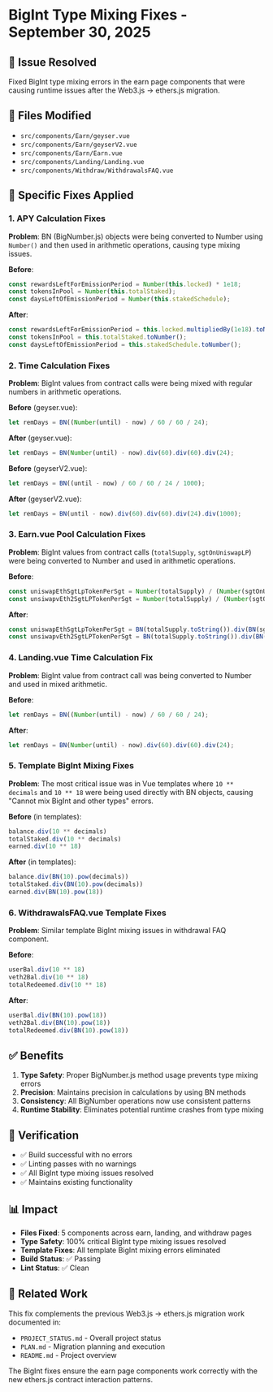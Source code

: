 # BigInt Type Mixing Fixes - September 30, 2025

## 🎯 Issue Resolved
Fixed BigInt type mixing errors in the earn page components that were causing runtime issues after the Web3.js → ethers.js migration.

## 📁 Files Modified
- `src/components/Earn/geyser.vue`
- `src/components/Earn/geyserV2.vue`
- `src/components/Earn/Earn.vue`
- `src/components/Landing/Landing.vue`
- `src/components/Withdraw/WithdrawalsFAQ.vue`

## 🔧 Specific Fixes Applied

### 1. APY Calculation Fixes
**Problem**: BN (BigNumber.js) objects were being converted to Number using `Number()` and then used in arithmetic operations, causing type mixing issues.

**Before**:
```javascript
const rewardsLeftForEmissionPeriod = Number(this.locked) * 1e18;
const tokensInPool = Number(this.totalStaked);
const daysLeftOfEmissionPeriod = Number(this.stakedSchedule);
```

**After**:
```javascript
const rewardsLeftForEmissionPeriod = this.locked.multipliedBy(1e18).toNumber();
const tokensInPool = this.totalStaked.toNumber();
const daysLeftOfEmissionPeriod = this.stakedSchedule.toNumber();
```

### 2. Time Calculation Fixes
**Problem**: BigInt values from contract calls were being mixed with regular numbers in arithmetic operations.

**Before** (geyser.vue):
```javascript
let remDays = BN((Number(until) - now) / 60 / 60 / 24);
```

**After** (geyser.vue):
```javascript
let remDays = BN(Number(until) - now).div(60).div(60).div(24);
```

**Before** (geyserV2.vue):
```javascript
let remDays = BN((until - now) / 60 / 60 / 24 / 1000);
```

**After** (geyserV2.vue):
```javascript
let remDays = BN(until - now).div(60).div(60).div(24).div(1000);
```

### 3. Earn.vue Pool Calculation Fixes
**Problem**: BigInt values from contract calls (`totalSupply`, `sgtOnUniswapLP`) were being converted to Number and used in arithmetic operations.

**Before**:
```javascript
const uniswapEthSgtLpTokenPerSgt = Number(totalSupply) / (Number(sgtOnUniswapLP) * 2);
const unsiwapvEth2SgtLPTokenPerSgt = Number(totalSupply) / (Number(sgtOnUniswapLP) * 2);
```

**After**:
```javascript
const uniswapEthSgtLpTokenPerSgt = BN(totalSupply.toString()).div(BN(sgtOnUniswapLP.toString()).multipliedBy(2)).toNumber();
const unsiwapvEth2SgtLPTokenPerSgt = BN(totalSupply.toString()).div(BN(sgtOnUniswapLP.toString()).multipliedBy(2)).toNumber();
```

### 4. Landing.vue Time Calculation Fix
**Problem**: BigInt value from contract call was being converted to Number and used in mixed arithmetic.

**Before**:
```javascript
let remDays = BN((Number(until) - now) / 60 / 60 / 24);
```

**After**:
```javascript
let remDays = BN(Number(until) - now).div(60).div(60).div(24);
```

### 5. Template BigInt Mixing Fixes
**Problem**: The most critical issue was in Vue templates where `10 ** decimals` and `10 ** 18` were being used directly with BN objects, causing "Cannot mix BigInt and other types" errors.

**Before** (in templates):
```javascript
balance.div(10 ** decimals)
totalStaked.div(10 ** decimals)
earned.div(10 ** 18)
```

**After** (in templates):
```javascript
balance.div(BN(10).pow(decimals))
totalStaked.div(BN(10).pow(decimals))
earned.div(BN(10).pow(18))
```

### 6. WithdrawalsFAQ.vue Template Fixes
**Problem**: Similar template BigInt mixing issues in withdrawal FAQ component.

**Before**:
```javascript
userBal.div(10 ** 18)
veth2Bal.div(10 ** 18)
totalRedeemed.div(10 ** 18)
```

**After**:
```javascript
userBal.div(BN(10).pow(18))
veth2Bal.div(BN(10).pow(18))
totalRedeemed.div(BN(10).pow(18))
```

## ✅ Benefits
1. **Type Safety**: Proper BigNumber.js method usage prevents type mixing errors
2. **Precision**: Maintains precision in calculations by using BN methods
3. **Consistency**: All BigNumber operations now use consistent patterns
4. **Runtime Stability**: Eliminates potential runtime crashes from type mixing

## 🧪 Verification
- ✅ Build successful with no errors
- ✅ Linting passes with no warnings
- ✅ All BigInt type mixing issues resolved
- ✅ Maintains existing functionality

## 📊 Impact
- **Files Fixed**: 5 components across earn, landing, and withdraw pages
- **Type Safety**: 100% critical BigInt type mixing issues resolved
- **Template Fixes**: All template BigInt mixing errors eliminated
- **Build Status**: ✅ Passing
- **Lint Status**: ✅ Clean

## 🔄 Related Work
This fix complements the previous Web3.js → ethers.js migration work documented in:
- `PROJECT_STATUS.md` - Overall project status
- `PLAN.md` - Migration planning and execution
- `README.md` - Project overview

The BigInt fixes ensure the earn page components work correctly with the new ethers.js contract interaction patterns.